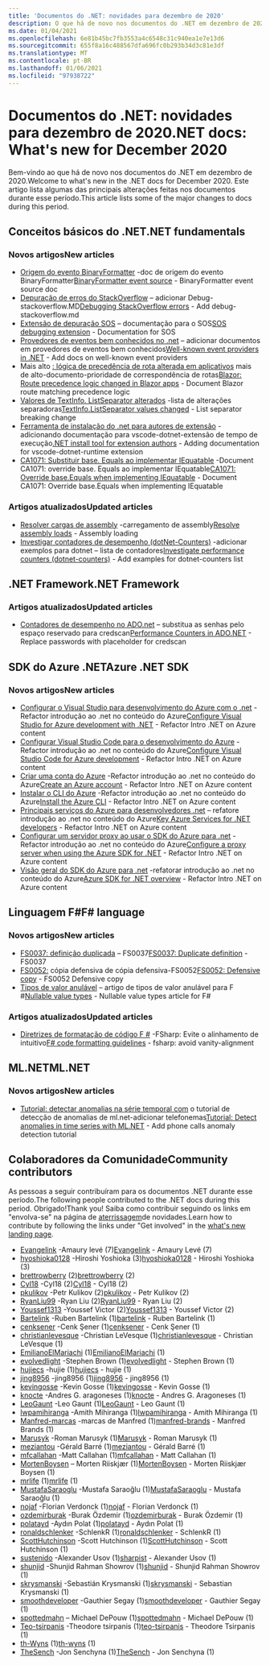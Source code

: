 ```yaml
---
title: 'Documentos do .NET: novidades para dezembro de 2020'
description: O que há de novo nos documentos do .NET em dezembro de 2020.
ms.date: 01/04/2021
ms.openlocfilehash: 6e81b45bc7fb3553a4c6548c31c940ea1e7e13d6
ms.sourcegitcommit: 655f8a16c488567dfa696fc0b293b34d3c81e3df
ms.translationtype: MT
ms.contentlocale: pt-BR
ms.lasthandoff: 01/06/2021
ms.locfileid: "97938722"
---
```

# <a name="net-docs-whats-new-for-december-2020"></a><span data-ttu-id="ffeb9-103">Documentos do .NET: novidades para dezembro de 2020</span><span class="sxs-lookup"><span data-stu-id="ffeb9-103">.NET docs: What's new for December 2020</span></span>

<span data-ttu-id="ffeb9-104">Bem-vindo ao que há de novo nos documentos do .NET em dezembro de 2020.</span><span class="sxs-lookup"><span data-stu-id="ffeb9-104">Welcome to what's new in the .NET docs for December 2020.</span></span> <span data-ttu-id="ffeb9-105">Este artigo lista algumas das principais alterações feitas nos documentos durante esse período.</span><span class="sxs-lookup"><span data-stu-id="ffeb9-105">This article lists some of the major changes to docs during this period.</span></span>

## <a name="net-fundamentals"></a><span data-ttu-id="ffeb9-106">Conceitos básicos do .NET</span><span class="sxs-lookup"><span data-stu-id="ffeb9-106">.NET fundamentals</span></span>

### <a name="new-articles"></a><span data-ttu-id="ffeb9-107">Novos artigos</span><span class="sxs-lookup"><span data-stu-id="ffeb9-107">New articles</span></span>

- <span data-ttu-id="ffeb9-108">[Origem do evento BinaryFormatter](../standard/serialization/binaryformatter-event-source.md) -doc de origem do evento BinaryFormatter</span><span class="sxs-lookup"><span data-stu-id="ffeb9-108">[BinaryFormatter event source](../standard/serialization/binaryformatter-event-source.md) - BinaryFormatter event source doc</span></span>
- <span data-ttu-id="ffeb9-109">[Depuração de erros do StackOverflow](../core/diagnostics/debug-stackoverflow.md) – adicionar Debug-stackoverflow.MD</span><span class="sxs-lookup"><span data-stu-id="ffeb9-109">[Debugging StackOverflow errors](../core/diagnostics/debug-stackoverflow.md) - Add debug-stackoverflow.md</span></span>
- <span data-ttu-id="ffeb9-110">[Extensão de depuração SOS](../core/diagnostics/sos-debugging-extension.md) – documentação para o SOS</span><span class="sxs-lookup"><span data-stu-id="ffeb9-110">[SOS debugging extension](../core/diagnostics/sos-debugging-extension.md) - Documentation for SOS</span></span>
- <span data-ttu-id="ffeb9-111">[Provedores de eventos bem conhecidos no .net](../core/diagnostics/well-known-event-providers.md) – adicionar documentos em provedores de eventos bem conhecidos</span><span class="sxs-lookup"><span data-stu-id="ffeb9-111">[Well-known event providers in .NET](../core/diagnostics/well-known-event-providers.md) - Add docs on well-known event providers</span></span>
- <span data-ttu-id="ffeb9-112">Mais alto [: lógica de precedência de rota alterada em aplicativos](../core/compatibility/aspnet-core/5.0/blazor-routing-logic-changed.md) mais de alto-documento-prioridade de correspondência de rotas</span><span class="sxs-lookup"><span data-stu-id="ffeb9-112">[Blazor: Route precedence logic changed in Blazor apps](../core/compatibility/aspnet-core/5.0/blazor-routing-logic-changed.md) - Document Blazor route matching precedence logic</span></span>
- <span data-ttu-id="ffeb9-113">[Valores de TextInfo. ListSeparator alterados](../core/compatibility/globalization/5.0/listseparator-value-change.md) -lista de alterações separadoras</span><span class="sxs-lookup"><span data-stu-id="ffeb9-113">[TextInfo.ListSeparator values changed](../core/compatibility/globalization/5.0/listseparator-value-change.md) - List separator breaking change</span></span>
- <span data-ttu-id="ffeb9-114">[Ferramenta de instalação do .net para autores de extensão](../core/additional-tools/vscode-dotnet-runtime.md) -adicionando documentação para vscode-dotnet-extensão de tempo de execução</span><span class="sxs-lookup"><span data-stu-id="ffeb9-114">[.NET install tool for extension authors](../core/additional-tools/vscode-dotnet-runtime.md) - Adding documentation for vscode-dotnet-runtime extension</span></span>
- <span data-ttu-id="ffeb9-115">[CA1071: Substituir base. Equals ao implementar IEquatable](../fundamentals/code-analysis/quality-rules/ca1071.md) -Document CA1071: override base. Equals ao implementar IEquatable</span><span class="sxs-lookup"><span data-stu-id="ffeb9-115">[CA1071: Override base.Equals when implementing IEquatable](../fundamentals/code-analysis/quality-rules/ca1071.md) - Document CA1071: Override base.Equals when implementing IEquatable</span></span>

### <a name="updated-articles"></a><span data-ttu-id="ffeb9-116">Artigos atualizados</span><span class="sxs-lookup"><span data-stu-id="ffeb9-116">Updated articles</span></span>

- <span data-ttu-id="ffeb9-117">[Resolver cargas de assembly](../standard/assembly/resolve-loads.md) -carregamento de assembly</span><span class="sxs-lookup"><span data-stu-id="ffeb9-117">[Resolve assembly loads](../standard/assembly/resolve-loads.md) - Assembly loading</span></span>
- <span data-ttu-id="ffeb9-118">[Investigar contadores de desempenho (dotNet-Counters)](../core/diagnostics/dotnet-counters.md) -adicionar exemplos para dotnet – lista de contadores</span><span class="sxs-lookup"><span data-stu-id="ffeb9-118">[Investigate performance counters (dotnet-counters)](../core/diagnostics/dotnet-counters.md) - Add examples for dotnet-counters list</span></span>

## <a name="net-framework"></a><span data-ttu-id="ffeb9-119">.NET Framework</span><span class="sxs-lookup"><span data-stu-id="ffeb9-119">.NET Framework</span></span>

### <a name="updated-articles"></a><span data-ttu-id="ffeb9-120">Artigos atualizados</span><span class="sxs-lookup"><span data-stu-id="ffeb9-120">Updated articles</span></span>

- <span data-ttu-id="ffeb9-121">[Contadores de desempenho no ADO.net](../framework/data/adonet/performance-counters.md) – substitua as senhas pelo espaço reservado para credscan</span><span class="sxs-lookup"><span data-stu-id="ffeb9-121">[Performance Counters in ADO.NET](../framework/data/adonet/performance-counters.md) - Replace passwords with placeholder for credscan</span></span>

## <a name="azure-net-sdk"></a><span data-ttu-id="ffeb9-122">SDK do Azure .NET</span><span class="sxs-lookup"><span data-stu-id="ffeb9-122">Azure .NET SDK</span></span>

### <a name="new-articles"></a><span data-ttu-id="ffeb9-123">Novos artigos</span><span class="sxs-lookup"><span data-stu-id="ffeb9-123">New articles</span></span>

- <span data-ttu-id="ffeb9-124">[Configurar o Visual Studio para desenvolvimento do Azure com o .net](../azure/configure-visual-studio.md) -Refactor introdução ao .net no conteúdo do Azure</span><span class="sxs-lookup"><span data-stu-id="ffeb9-124">[Configure Visual Studio for Azure development with .NET](../azure/configure-visual-studio.md) - Refactor Intro .NET on Azure content</span></span>
- <span data-ttu-id="ffeb9-125">[Configurar Visual Studio Code para o desenvolvimento do Azure](../azure/configure-vs-code.md) -Refactor introdução ao .net no conteúdo do Azure</span><span class="sxs-lookup"><span data-stu-id="ffeb9-125">[Configure Visual Studio Code for Azure development](../azure/configure-vs-code.md) - Refactor Intro .NET on Azure content</span></span>
- <span data-ttu-id="ffeb9-126">[Criar uma conta do Azure](../azure/create-azure-account.md) -Refactor introdução ao .net no conteúdo do Azure</span><span class="sxs-lookup"><span data-stu-id="ffeb9-126">[Create an Azure account](../azure/create-azure-account.md) - Refactor Intro .NET on Azure content</span></span>
- <span data-ttu-id="ffeb9-127">[Instalar o CLI do Azure](../azure/install-azure-cli.md) -Refactor introdução ao .net no conteúdo do Azure</span><span class="sxs-lookup"><span data-stu-id="ffeb9-127">[Install the Azure CLI](../azure/install-azure-cli.md) - Refactor Intro .NET on Azure content</span></span>
- <span data-ttu-id="ffeb9-128">[Principais serviços do Azure para desenvolvedores .net](../azure/key-azure-services.md) – refatore introdução ao .net no conteúdo do Azure</span><span class="sxs-lookup"><span data-stu-id="ffeb9-128">[Key Azure Services for .NET developers](../azure/key-azure-services.md) - Refactor Intro .NET on Azure content</span></span>
- <span data-ttu-id="ffeb9-129">[Configurar um servidor proxy ao usar o SDK do Azure para .net](../azure/sdk/azure-sdk-configure-proxy.md) -Refactor introdução ao .net no conteúdo do Azure</span><span class="sxs-lookup"><span data-stu-id="ffeb9-129">[Configure a proxy server when using the Azure SDK for .NET](../azure/sdk/azure-sdk-configure-proxy.md) - Refactor Intro .NET on Azure content</span></span>
- <span data-ttu-id="ffeb9-130">[Visão geral do SDK do Azure para .net](../azure/sdk/azure-sdk-for-dotnet.md) -refatorar introdução ao .net no conteúdo do Azure</span><span class="sxs-lookup"><span data-stu-id="ffeb9-130">[Azure SDK for .NET overview](../azure/sdk/azure-sdk-for-dotnet.md) - Refactor Intro .NET on Azure content</span></span>

## <a name="f-language"></a><span data-ttu-id="ffeb9-131">Linguagem F#</span><span class="sxs-lookup"><span data-stu-id="ffeb9-131">F# language</span></span>

### <a name="new-articles"></a><span data-ttu-id="ffeb9-132">Novos artigos</span><span class="sxs-lookup"><span data-stu-id="ffeb9-132">New articles</span></span>

- <span data-ttu-id="ffeb9-133">[FS0037: definição duplicada](../fsharp/language-reference/compiler-messages/fs0037.md) – FS0037</span><span class="sxs-lookup"><span data-stu-id="ffeb9-133">[FS0037: Duplicate definition](../fsharp/language-reference/compiler-messages/fs0037.md) - FS0037</span></span>
- <span data-ttu-id="ffeb9-134">[FS0052:](../fsharp/language-reference/compiler-messages/fs0052.md) cópia defensiva de cópia defensiva-FS0052</span><span class="sxs-lookup"><span data-stu-id="ffeb9-134">[FS0052: Defensive copy](../fsharp/language-reference/compiler-messages/fs0052.md) - FS0052 Defensive copy</span></span>
- <span data-ttu-id="ffeb9-135">[Tipos de valor anulável](../fsharp/language-reference/nullable-value-types.md) – artigo de tipos de valor anulável para F #</span><span class="sxs-lookup"><span data-stu-id="ffeb9-135">[Nullable value types](../fsharp/language-reference/nullable-value-types.md) - Nullable value types article for F#</span></span>

### <a name="updated-articles"></a><span data-ttu-id="ffeb9-136">Artigos atualizados</span><span class="sxs-lookup"><span data-stu-id="ffeb9-136">Updated articles</span></span>

- <span data-ttu-id="ffeb9-137">[Diretrizes de formatação de código F #](../fsharp/style-guide/formatting.md) -FSharp: Evite o alinhamento de intuitivo</span><span class="sxs-lookup"><span data-stu-id="ffeb9-137">[F# code formatting guidelines](../fsharp/style-guide/formatting.md) - fsharp: avoid vanity-alignment</span></span>

## <a name="mlnet"></a><span data-ttu-id="ffeb9-138">ML.NET</span><span class="sxs-lookup"><span data-stu-id="ffeb9-138">ML.NET</span></span>

### <a name="new-articles"></a><span data-ttu-id="ffeb9-139">Novos artigos</span><span class="sxs-lookup"><span data-stu-id="ffeb9-139">New articles</span></span>

- <span data-ttu-id="ffeb9-140">[Tutorial: detectar anomalias na série temporal com](../machine-learning/tutorials/phone-calls-anomaly-detection.md) o tutorial de detecção de anomalias de ml.net-adicionar telefonemas</span><span class="sxs-lookup"><span data-stu-id="ffeb9-140">[Tutorial: Detect anomalies in time series with ML.NET](../machine-learning/tutorials/phone-calls-anomaly-detection.md) - Add phone calls anomaly detection tutorial</span></span>

## <a name="community-contributors"></a><span data-ttu-id="ffeb9-141">Colaboradores da Comunidade</span><span class="sxs-lookup"><span data-stu-id="ffeb9-141">Community contributors</span></span>

<span data-ttu-id="ffeb9-142">As pessoas a seguir contribuíram para os documentos .NET durante esse período.</span><span class="sxs-lookup"><span data-stu-id="ffeb9-142">The following people contributed to the .NET docs during this period.</span></span> <span data-ttu-id="ffeb9-143">Obrigado!</span><span class="sxs-lookup"><span data-stu-id="ffeb9-143">Thank you!</span></span> <span data-ttu-id="ffeb9-144">Saiba como contribuir seguindo os links em "envolva-se" na página de [aterrissagem](index.yml)de novidades.</span><span class="sxs-lookup"><span data-stu-id="ffeb9-144">Learn how to contribute by following the links under "Get involved" in the [what's new landing page](index.yml).</span></span>

- <span data-ttu-id="ffeb9-145">[Evangelink](https://github.com/Evangelink) -Amaury levé (7)</span><span class="sxs-lookup"><span data-stu-id="ffeb9-145">[Evangelink](https://github.com/Evangelink) - Amaury Levé (7)</span></span>
- <span data-ttu-id="ffeb9-146">[hyoshioka0128](https://github.com/hyoshioka0128) -Hiroshi Yoshioka (3)</span><span class="sxs-lookup"><span data-stu-id="ffeb9-146">[hyoshioka0128](https://github.com/hyoshioka0128) - Hiroshi Yoshioka (3)</span></span>
- <span data-ttu-id="ffeb9-147">[brettrowberry](https://github.com/brettrowberry) (2)</span><span class="sxs-lookup"><span data-stu-id="ffeb9-147">[brettrowberry](https://github.com/brettrowberry) (2)</span></span>
- <span data-ttu-id="ffeb9-148">[Cyl18](https://github.com/Cyl18) -Cyl18 (2)</span><span class="sxs-lookup"><span data-stu-id="ffeb9-148">[Cyl18](https://github.com/Cyl18) - Cyl18 (2)</span></span>
- <span data-ttu-id="ffeb9-149">[pkulikov](https://github.com/pkulikov) -Petr Kulikov (2)</span><span class="sxs-lookup"><span data-stu-id="ffeb9-149">[pkulikov](https://github.com/pkulikov) - Petr Kulikov (2)</span></span>
- <span data-ttu-id="ffeb9-150">[RyanLiu99](https://github.com/RyanLiu99) -Ryan Liu (2)</span><span class="sxs-lookup"><span data-stu-id="ffeb9-150">[RyanLiu99](https://github.com/RyanLiu99) - Ryan Liu (2)</span></span>
- <span data-ttu-id="ffeb9-151">[Youssef1313](https://github.com/Youssef1313) -Youssef Victor (2)</span><span class="sxs-lookup"><span data-stu-id="ffeb9-151">[Youssef1313](https://github.com/Youssef1313) - Youssef Victor (2)</span></span>
- <span data-ttu-id="ffeb9-152">[Bartelink](https://github.com/bartelink) -Ruben Bartelink (1)</span><span class="sxs-lookup"><span data-stu-id="ffeb9-152">[bartelink](https://github.com/bartelink) - Ruben Bartelink (1)</span></span>
- <span data-ttu-id="ffeb9-153">[cenksener](https://github.com/cenksener) -Cenk Şener (1)</span><span class="sxs-lookup"><span data-stu-id="ffeb9-153">[cenksener](https://github.com/cenksener) - Cenk Şener (1)</span></span>
- <span data-ttu-id="ffeb9-154">[christianlevesque](https://github.com/christianlevesque) -Christian LeVesque (1)</span><span class="sxs-lookup"><span data-stu-id="ffeb9-154">[christianlevesque](https://github.com/christianlevesque) - Christian LeVesque (1)</span></span>
- <span data-ttu-id="ffeb9-155">[EmilianoElMariachi](https://github.com/EmilianoElMariachi) (1)</span><span class="sxs-lookup"><span data-stu-id="ffeb9-155">[EmilianoElMariachi](https://github.com/EmilianoElMariachi) (1)</span></span>
- <span data-ttu-id="ffeb9-156">[evolvedlight](https://github.com/evolvedlight) -Stephen Brown (1)</span><span class="sxs-lookup"><span data-stu-id="ffeb9-156">[evolvedlight](https://github.com/evolvedlight) - Stephen Brown (1)</span></span>
- <span data-ttu-id="ffeb9-157">[hujiecs](https://github.com/hujiecs) -hujie (1)</span><span class="sxs-lookup"><span data-stu-id="ffeb9-157">[hujiecs](https://github.com/hujiecs) - hujie (1)</span></span>
- <span data-ttu-id="ffeb9-158">[jing8956](https://github.com/jing8956) -jing8956 (1)</span><span class="sxs-lookup"><span data-stu-id="ffeb9-158">[jing8956](https://github.com/jing8956) - jing8956 (1)</span></span>
- <span data-ttu-id="ffeb9-159">[kevingosse](https://github.com/kevingosse) -Kevin Gosse (1)</span><span class="sxs-lookup"><span data-stu-id="ffeb9-159">[kevingosse](https://github.com/kevingosse) - Kevin Gosse (1)</span></span>
- <span data-ttu-id="ffeb9-160">[knocte](https://github.com/knocte) -Andres G. aragoneses (1)</span><span class="sxs-lookup"><span data-stu-id="ffeb9-160">[knocte](https://github.com/knocte) - Andres G. Aragoneses (1)</span></span>
- <span data-ttu-id="ffeb9-161">[LeoGaunt](https://github.com/LeoGaunt) -Leo Gaunt (1)</span><span class="sxs-lookup"><span data-stu-id="ffeb9-161">[LeoGaunt](https://github.com/LeoGaunt) - Leo Gaunt (1)</span></span>
- <span data-ttu-id="ffeb9-162">[lwpamihiranga](https://github.com/lwpamihiranga) -Amith Mihiranga (1)</span><span class="sxs-lookup"><span data-stu-id="ffeb9-162">[lwpamihiranga](https://github.com/lwpamihiranga) - Amith Mihiranga (1)</span></span>
- <span data-ttu-id="ffeb9-163">[Manfred-marcas](https://github.com/manfred-brands) -marcas de Manfred (1)</span><span class="sxs-lookup"><span data-stu-id="ffeb9-163">[manfred-brands](https://github.com/manfred-brands) - Manfred Brands (1)</span></span>
- <span data-ttu-id="ffeb9-164">[Marusyk](https://github.com/Marusyk) -Roman Marusyk (1)</span><span class="sxs-lookup"><span data-stu-id="ffeb9-164">[Marusyk](https://github.com/Marusyk) - Roman Marusyk (1)</span></span>
- <span data-ttu-id="ffeb9-165">[meziantou](https://github.com/meziantou) -Gérald Barré (1)</span><span class="sxs-lookup"><span data-stu-id="ffeb9-165">[meziantou](https://github.com/meziantou) - Gérald Barré (1)</span></span>
- <span data-ttu-id="ffeb9-166">[mfcallahan](https://github.com/mfcallahan) -Matt Callahan (1)</span><span class="sxs-lookup"><span data-stu-id="ffeb9-166">[mfcallahan](https://github.com/mfcallahan) - Matt Callahan (1)</span></span>
- <span data-ttu-id="ffeb9-167">[MortenBoysen](https://github.com/MortenBoysen) – Morten Riiskjær (1)</span><span class="sxs-lookup"><span data-stu-id="ffeb9-167">[MortenBoysen](https://github.com/MortenBoysen) - Morten Riiskjær Boysen (1)</span></span>
- <span data-ttu-id="ffeb9-168">[mrlife](https://github.com/mrlife) (1)</span><span class="sxs-lookup"><span data-stu-id="ffeb9-168">[mrlife](https://github.com/mrlife) (1)</span></span>
- <span data-ttu-id="ffeb9-169">[MustafaSaraoglu](https://github.com/MustafaSaraoglu) -Mustafa Saraoğlu (1)</span><span class="sxs-lookup"><span data-stu-id="ffeb9-169">[MustafaSaraoglu](https://github.com/MustafaSaraoglu) - Mustafa Saraoğlu (1)</span></span>
- <span data-ttu-id="ffeb9-170">[nojaf](https://github.com/nojaf) -Florian Verdonck (1)</span><span class="sxs-lookup"><span data-stu-id="ffeb9-170">[nojaf](https://github.com/nojaf) - Florian Verdonck (1)</span></span>
- <span data-ttu-id="ffeb9-171">[ozdemirburak](https://github.com/ozdemirburak) -Burak Özdemir (1)</span><span class="sxs-lookup"><span data-stu-id="ffeb9-171">[ozdemirburak](https://github.com/ozdemirburak) - Burak Özdemir (1)</span></span>
- <span data-ttu-id="ffeb9-172">[polatayd](https://github.com/polatayd) -Aydın Polat (1)</span><span class="sxs-lookup"><span data-stu-id="ffeb9-172">[polatayd](https://github.com/polatayd) - Aydın Polat (1)</span></span>
- <span data-ttu-id="ffeb9-173">[ronaldschlenker](https://github.com/ronaldschlenker) -SchlenkR (1)</span><span class="sxs-lookup"><span data-stu-id="ffeb9-173">[ronaldschlenker](https://github.com/ronaldschlenker) - SchlenkR (1)</span></span>
- <span data-ttu-id="ffeb9-174">[ScottHutchinson](https://github.com/ScottHutchinson) -Scott Hutchinson (1)</span><span class="sxs-lookup"><span data-stu-id="ffeb9-174">[ScottHutchinson](https://github.com/ScottHutchinson) - Scott Hutchinson (1)</span></span>
- <span data-ttu-id="ffeb9-175">[sustenido](https://github.com/sharpist) -Alexander Usov (1)</span><span class="sxs-lookup"><span data-stu-id="ffeb9-175">[sharpist](https://github.com/sharpist) - Alexander Usov (1)</span></span>
- <span data-ttu-id="ffeb9-176">[shunjid](https://github.com/shunjid) -Shunjid Rahman Showrov (1)</span><span class="sxs-lookup"><span data-stu-id="ffeb9-176">[shunjid](https://github.com/shunjid) - Shunjid Rahman Showrov (1)</span></span>
- <span data-ttu-id="ffeb9-177">[skrysmanski](https://github.com/skrysmanski) -Sebastián Krysmanski (1)</span><span class="sxs-lookup"><span data-stu-id="ffeb9-177">[skrysmanski](https://github.com/skrysmanski) - Sebastian Krysmanski (1)</span></span>
- <span data-ttu-id="ffeb9-178">[smoothdeveloper](https://github.com/smoothdeveloper) -Gauthier Segay (1)</span><span class="sxs-lookup"><span data-stu-id="ffeb9-178">[smoothdeveloper](https://github.com/smoothdeveloper) - Gauthier Segay (1)</span></span>
- <span data-ttu-id="ffeb9-179">[spottedmahn](https://github.com/spottedmahn) – Michael DePouw (1)</span><span class="sxs-lookup"><span data-stu-id="ffeb9-179">[spottedmahn](https://github.com/spottedmahn) - Michael DePouw (1)</span></span>
- <span data-ttu-id="ffeb9-180">[Teo-tsirpanis](https://github.com/teo-tsirpanis) -Theodore tsirpanis (1)</span><span class="sxs-lookup"><span data-stu-id="ffeb9-180">[teo-tsirpanis](https://github.com/teo-tsirpanis) - Theodore Tsirpanis (1)</span></span>
- <span data-ttu-id="ffeb9-181">[th-Wyns](https://github.com/th-wyns) (1)</span><span class="sxs-lookup"><span data-stu-id="ffeb9-181">[th-wyns](https://github.com/th-wyns) (1)</span></span>
- <span data-ttu-id="ffeb9-182">[TheSench](https://github.com/TheSench) -Jon Senchyna (1)</span><span class="sxs-lookup"><span data-stu-id="ffeb9-182">[TheSench](https://github.com/TheSench) - Jon Senchyna (1)</span></span>
